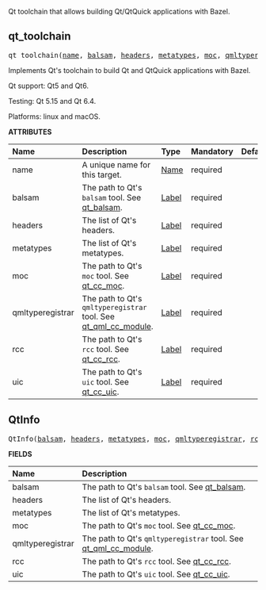 <!-- Generated with Stardoc: http://skydoc.bazel.build -->

Qt toolchain that allows building Qt/QtQuick applications with Bazel.

<a id="qt_toolchain"></a>

## qt_toolchain

<pre>
qt_toolchain(<a href="#qt_toolchain-name">name</a>, <a href="#qt_toolchain-balsam">balsam</a>, <a href="#qt_toolchain-headers">headers</a>, <a href="#qt_toolchain-metatypes">metatypes</a>, <a href="#qt_toolchain-moc">moc</a>, <a href="#qt_toolchain-qmltyperegistrar">qmltyperegistrar</a>, <a href="#qt_toolchain-rcc">rcc</a>, <a href="#qt_toolchain-uic">uic</a>)
</pre>


Implements Qt's toolchain to build Qt and QtQuick applications with Bazel.

Qt support: Qt5 and Qt6.

Testing: Qt 5.15 and Qt 6.4.

Platforms: linux and macOS.


**ATTRIBUTES**


| Name  | Description | Type | Mandatory | Default |
| :------------- | :------------- | :------------- | :------------- | :------------- |
| <a id="qt_toolchain-name"></a>name |  A unique name for this target.   | <a href="https://bazel.build/concepts/labels#target-names">Name</a> | required |  |
| <a id="qt_toolchain-balsam"></a>balsam |  The path to Qt's <code>balsam</code> tool. See [qt_balsam](docs.md#qt_balsam).   | <a href="https://bazel.build/concepts/labels">Label</a> | required |  |
| <a id="qt_toolchain-headers"></a>headers |  The list of Qt's headers.   | <a href="https://bazel.build/concepts/labels">Label</a> | required |  |
| <a id="qt_toolchain-metatypes"></a>metatypes |  The list of Qt's metatypes.   | <a href="https://bazel.build/concepts/labels">Label</a> | required |  |
| <a id="qt_toolchain-moc"></a>moc |  The path to Qt's <code>moc</code> tool. See [qt_cc_moc](docs.md#qt_cc_moc).   | <a href="https://bazel.build/concepts/labels">Label</a> | required |  |
| <a id="qt_toolchain-qmltyperegistrar"></a>qmltyperegistrar |  The path to Qt's <code>qmltyperegistrar</code> tool. See [qt_qml_cc_module](docs.md#qt_qml_cc_module).   | <a href="https://bazel.build/concepts/labels">Label</a> | required |  |
| <a id="qt_toolchain-rcc"></a>rcc |  The path to Qt's <code>rcc</code> tool. See [qt_cc_rcc](docs.md#qt_cc_rcc).   | <a href="https://bazel.build/concepts/labels">Label</a> | required |  |
| <a id="qt_toolchain-uic"></a>uic |  The path to Qt's <code>uic</code> tool. See [qt_cc_uic](docs.md#qt_cc_uic).   | <a href="https://bazel.build/concepts/labels">Label</a> | required |  |


<a id="QtInfo"></a>

## QtInfo

<pre>
QtInfo(<a href="#QtInfo-balsam">balsam</a>, <a href="#QtInfo-headers">headers</a>, <a href="#QtInfo-metatypes">metatypes</a>, <a href="#QtInfo-moc">moc</a>, <a href="#QtInfo-qmltyperegistrar">qmltyperegistrar</a>, <a href="#QtInfo-rcc">rcc</a>, <a href="#QtInfo-uic">uic</a>)
</pre>



**FIELDS**


| Name  | Description |
| :------------- | :------------- |
| <a id="QtInfo-balsam"></a>balsam |  The path to Qt's <code>balsam</code> tool. See [qt_balsam](docs.md#qt_balsam).    |
| <a id="QtInfo-headers"></a>headers |  The list of Qt's headers.    |
| <a id="QtInfo-metatypes"></a>metatypes |  The list of Qt's metatypes.    |
| <a id="QtInfo-moc"></a>moc |  The path to Qt's <code>moc</code> tool. See [qt_cc_moc](docs.md#qt_cc_moc).    |
| <a id="QtInfo-qmltyperegistrar"></a>qmltyperegistrar |  The path to Qt's <code>qmltyperegistrar</code> tool. See [qt_qml_cc_module](docs.md#qt_qml_cc_module).    |
| <a id="QtInfo-rcc"></a>rcc |  The path to Qt's <code>rcc</code> tool. See [qt_cc_rcc](docs.md#qt_cc_rcc).    |
| <a id="QtInfo-uic"></a>uic |  The path to Qt's <code>uic</code> tool. See [qt_cc_uic](docs.md#qt_cc_uic).    |



